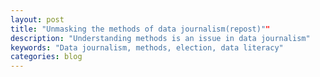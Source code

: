 ```yaml
---
layout: post
title: "Unmasking the methods of data journalism(repost)""
description: "Understanding methods is an issue in data journalism"
keywords: "Data journalism, methods, election, data literacy"
categories: blog
---
```

